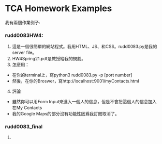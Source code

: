 # TCA Homework Examples

我有兩個作業例子:

### rudd0083HW4:
1. 這是一個很簡單的網站程式。我用HTML、JS、和CSS。rudd0083.py是我的server file。
2. HW4Spring21.pdf是教授給我的規劃。
3. 怎麽用：
  - 在你的terminal上，寫python3 rudd0083.py -p [port number]
  - 然後，在你的Broswer，寫http://localhost:9001/myContacts.html
4. 評論
  - 雖然你可以用Form Input來進入一個人的信息，但是不會把這個人的信息加入在My Contacts
  - 我的Google Maps的部分沒有功能性因爲我訂閲取消了。

### rudd0083_final
1.
